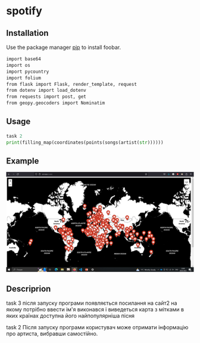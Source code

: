# spotify


## Installation

Use the package manager [pip](https://pip.pypa.io/en/stable/) to install foobar.

```bash
import base64
import os
import pycountry
import folium
from flask import Flask, render_template, request
from dotenv import load_dotenv
from requests import post, get
from geopy.geocoders import Nominatim
```

## Usage

```python
task 2
print(filling_map(coordinates(points(songs(artist(str))))))
```

## Example
![App Screenshot](song_location.jpg)

## Descriprion
task 3 після запуску програми появляється посилання на сайт2 на якому потрібно ввести ім'я виконався і виведеться карта з мітками в яких країнах доступна його найпопулярніша пісня

task 2 Після запуску програми користувач може отримати інформацію про артиста, вибравши самостійно.
